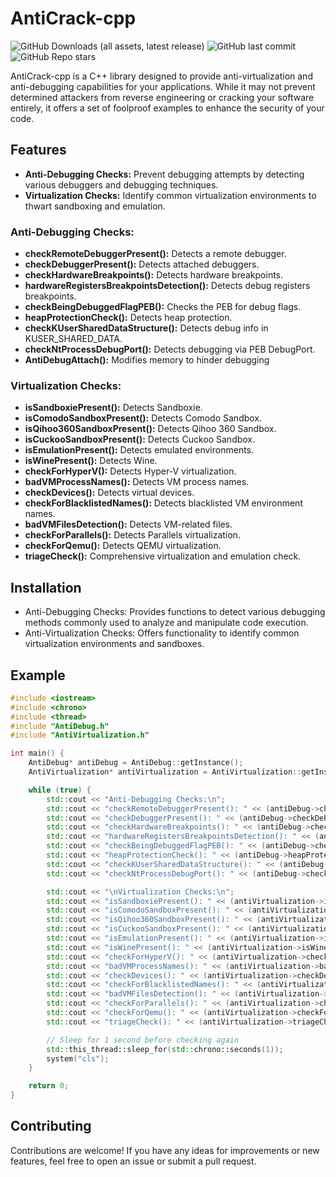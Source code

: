 # AntiCrack-cpp
![GitHub Downloads (all assets, latest release)](https://img.shields.io/github/downloads/90th/AntiCrack-cpp/latest/total) ![GitHub last commit](https://img.shields.io/github/last-commit/90th/AntiCrack-cpp) ![GitHub Repo stars](https://img.shields.io/github/stars/90th/AntiCrack-cpp)

AntiCrack-cpp is a C++ library designed to provide anti-virtualization and anti-debugging capabilities for your applications. While it may not prevent determined attackers from reverse engineering or cracking your software entirely, it offers a set of foolproof examples to enhance the security of your code.

## Features

- **Anti-Debugging Checks:** Prevent debugging attempts by detecting various debuggers and debugging techniques.
- **Virtualization Checks:** Identify common virtualization environments to thwart sandboxing and emulation.

### Anti-Debugging Checks:
- **checkRemoteDebuggerPresent():** Detects a remote debugger.
- **checkDebuggerPresent():** Detects attached debuggers.
- **checkHardwareBreakpoints():** Detects hardware breakpoints.
- **hardwareRegistersBreakpointsDetection():** Detects debug registers breakpoints.
- **checkBeingDebuggedFlagPEB():** Checks the PEB for debug flags.
- **heapProtectionCheck():** Detects heap protection.
- **checkKUserSharedDataStructure():** Detects debug info in KUSER_SHARED_DATA.
- **checkNtProcessDebugPort():** Detects debugging via PEB DebugPort.
- **AntiDebugAttach():** Modifies memory to hinder debugging

### Virtualization Checks:
- **isSandboxiePresent():** Detects Sandboxie.
- **isComodoSandboxPresent():** Detects Comodo Sandbox.
- **isQihoo360SandboxPresent():** Detects Qihoo 360 Sandbox.
- **isCuckooSandboxPresent():** Detects Cuckoo Sandbox.
- **isEmulationPresent():** Detects emulated environments.
- **isWinePresent():** Detects Wine.
- **checkForHyperV():** Detects Hyper-V virtualization.
- **badVMProcessNames():** Detects VM process names.
- **checkDevices():** Detects virtual devices.
- **checkForBlacklistedNames():** Detects blacklisted VM environment names.
- **badVMFilesDetection():** Detects VM-related files.
- **checkForParallels():** Detects Parallels virtualization.
- **checkForQemu():** Detects QEMU virtualization.
- **triageCheck():** Comprehensive virtualization and emulation check.


## Installation

- Anti-Debugging Checks: Provides functions to detect various debugging methods commonly used to analyze and manipulate code execution.
- Anti-Virtualization Checks: Offers functionality to identify common virtualization environments and sandboxes.

## Example

```cpp
#include <iostream>
#include <chrono>
#include <thread>
#include "AntiDebug.h"
#include "AntiVirtualization.h" 

int main() {
	AntiDebug* antiDebug = AntiDebug::getInstance();
	AntiVirtualization* antiVirtualization = AntiVirtualization::getInstance(); 

	while (true) {
		std::cout << "Anti-Debugging Checks:\n";
		std::cout << "checkRemoteDebuggerPresent(): " << (antiDebug->checkRemoteDebuggerPresent() ? "true" : "false") << "\n";
		std::cout << "checkDebuggerPresent(): " << (antiDebug->checkDebuggerPresent() ? "true" : "false") << "\n";
		std::cout << "checkHardwareBreakpoints(): " << (antiDebug->checkHardwareBreakpoints() ? "true" : "false") << "\n";
		std::cout << "hardwareRegistersBreakpointsDetection(): " << (antiDebug->hardwareRegistersBreakpointsDetection() ? "true" : "false") << "\n";
		std::cout << "checkBeingDebuggedFlagPEB(): " << (antiDebug->checkBeingDebuggedFlagPEB() ? "true" : "false") << "\n";
		std::cout << "heapProtectionCheck(): " << (antiDebug->heapProtectionCheck() ? "true" : "false") << "\n";
		std::cout << "checkKUserSharedDataStructure(): " << (antiDebug->checkKUserSharedDataStructure() ? "true" : "false") << "\n";
		std::cout << "checkNtProcessDebugPort(): " << (antiDebug->checkNtProcessDebugPort() ? "true" : "false") << "\n";

		std::cout << "\nVirtualization Checks:\n";
		std::cout << "isSandboxiePresent(): " << (antiVirtualization->isSandboxiePresent() ? "true" : "false") << "\n";
		std::cout << "isComodoSandboxPresent(): " << (antiVirtualization->isComodoSandboxPresent() ? "true" : "false") << "\n";
		std::cout << "isQihoo360SandboxPresent(): " << (antiVirtualization->isQihoo360SandboxPresent() ? "true" : "false") << "\n";
		std::cout << "isCuckooSandboxPresent(): " << (antiVirtualization->isCuckooSandboxPresent() ? "true" : "false") << "\n";
		std::cout << "isEmulationPresent(): " << (antiVirtualization->isEmulationPresent() ? "true" : "false") << "\n";
		std::cout << "isWinePresent(): " << (antiVirtualization->isWinePresent() ? "true" : "false") << "\n";
		std::cout << "checkForHyperV(): " << (antiVirtualization->checkForHyperV() ? "true" : "false") << "\n";
		std::cout << "badVMProcessNames(): " << (antiVirtualization->badVMProcessNames() ? "true" : "false") << "\n";
		std::cout << "checkDevices(): " << (antiVirtualization->checkDevices() ? "true" : "false") << "\n";
		std::cout << "checkForBlacklistedNames(): " << (antiVirtualization->checkForBlacklistedNames() ? "true" : "false") << "\n";
		std::cout << "badVMFilesDetection(): " << (antiVirtualization->badVMFilesDetection() ? "true" : "false") << "\n";
		std::cout << "checkForParallels(): " << (antiVirtualization->checkForParallels() ? "true" : "false") << "\n";
		std::cout << "checkForQemu(): " << (antiVirtualization->checkForQemu() ? "true" : "false") << "\n";
		std::cout << "triageCheck(): " << (antiVirtualization->triageCheck() ? "true" : "false") << "\n";

		// Sleep for 1 second before checking again
		std::this_thread::sleep_for(std::chrono::seconds(1));
		system("cls");
	}

	return 0;
}
```
## Contributing

Contributions are welcome! If you have any ideas for improvements or new features, feel free to open an issue or submit a pull request.

